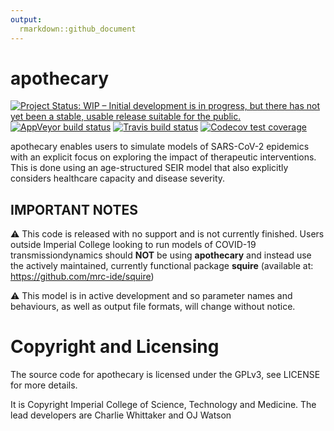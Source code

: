 ```yaml
---
output: 
  rmarkdown::github_document
---
```


<!-- README.md is generated from README.Rmd. Please edit that file -->



# apothecary
<!-- badges: start -->
[![Project Status: WIP – Initial development is in progress, but there has not yet been a stable, usable release suitable for the public.](https://www.repostatus.org/badges/latest/wip.svg)](https://www.repostatus.org/#wip)
[![AppVeyor build status](https://ci.appveyor.com/api/projects/status/github/mrc-ide/squire?branch=master&svg=true)](https://ci.appveyor.com/project/cwhittaker1000/apothecary)
[![Travis build status](https://travis-ci.org/mrc-ide/apothecary.svg?branch=master)](https://travis-ci.org/mrc-ide/apothecary)
[![Codecov test coverage](https://codecov.io/gh/mrc-ide/apothecary/branch/master/graph/badge.svg)](https://codecov.io/gh/mrc-ide/apothecary?branch=master)
<!-- badges: end -->

apothecary enables users to simulate models of SARS-CoV-2 epidemics with an explicit focus on exploring the impact of therapeutic interventions. This is done using an age-structured SEIR model that also explicitly considers healthcare capacity and disease severity. 

## IMPORTANT NOTES

:warning: This code is released with no support and is not currently finished. Users outside Imperial College looking to run models of COVID-19 transmissiondynamics should **NOT** be using **apothecary** and instead use the actively maintained, currently functional package **squire** (available at: https://github.com/mrc-ide/squire) 

:warning: This model is in active development and so parameter names and behaviours, as well as output file formats, will change without notice.


# Copyright and Licensing
The source code for apothecary is licensed under the GPLv3, see LICENSE for more details.

It is Copyright Imperial College of Science, Technology and Medicine. The lead developers are Charlie Whittaker and OJ Watson

